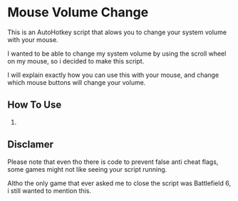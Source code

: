 # Mouse Volume Change

This is an AutoHotkey script that alows you to change your system volume with your mouse.

I wanted to be able to change my system volume by using the scroll wheel on my mouse, so i decided to make this script.

I will explain exactly how you can use this with your mouse, and change which mouse buttons will change your volume.

## How To Use
1.


## Disclamer
Please note that even tho there is code to prevent false anti cheat flags, some games might not like seeing your script running.

Altho the only game that ever asked me to close the script was Battlefield 6, i still wanted to mention this.
